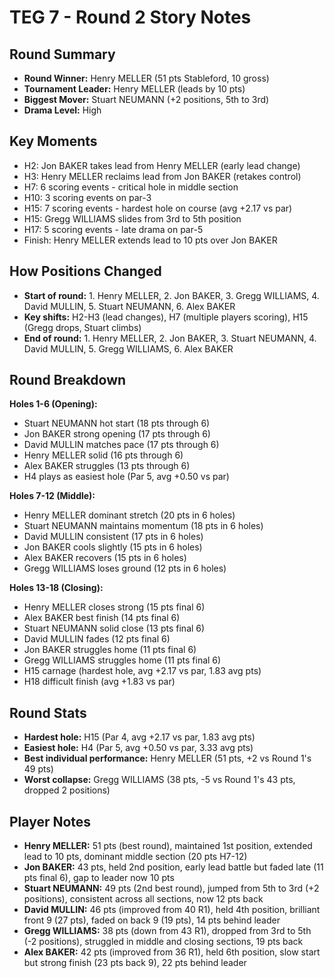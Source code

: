 # TEG 7 - Round 2 Story Notes

## Round Summary
- **Round Winner:** Henry MELLER (51 pts Stableford, 10 gross)
- **Tournament Leader:** Henry MELLER (leads by 10 pts)
- **Biggest Mover:** Stuart NEUMANN (+2 positions, 5th to 3rd)
- **Drama Level:** High

## Key Moments
- H2: Jon BAKER takes lead from Henry MELLER (early lead change)
- H3: Henry MELLER reclaims lead from Jon BAKER (retakes control)
- H7: 6 scoring events - critical hole in middle section
- H10: 3 scoring events on par-3
- H15: 7 scoring events - hardest hole on course (avg +2.17 vs par)
- H15: Gregg WILLIAMS slides from 3rd to 5th position
- H17: 5 scoring events - late drama on par-5
- Finish: Henry MELLER extends lead to 10 pts over Jon BAKER

## How Positions Changed
- **Start of round:** 1. Henry MELLER, 2. Jon BAKER, 3. Gregg WILLIAMS, 4. David MULLIN, 5. Stuart NEUMANN, 6. Alex BAKER
- **Key shifts:** H2-H3 (lead changes), H7 (multiple players scoring), H15 (Gregg drops, Stuart climbs)
- **End of round:** 1. Henry MELLER, 2. Jon BAKER, 3. Stuart NEUMANN, 4. David MULLIN, 5. Gregg WILLIAMS, 6. Alex BAKER

## Round Breakdown
**Holes 1-6 (Opening):**
- Stuart NEUMANN hot start (18 pts through 6)
- Jon BAKER strong opening (17 pts through 6)
- David MULLIN matches pace (17 pts through 6)
- Henry MELLER solid (16 pts through 6)
- Alex BAKER struggles (13 pts through 6)
- H4 plays as easiest hole (Par 5, avg +0.50 vs par)

**Holes 7-12 (Middle):**
- Henry MELLER dominant stretch (20 pts in 6 holes)
- Stuart NEUMANN maintains momentum (18 pts in 6 holes)
- David MULLIN consistent (17 pts in 6 holes)
- Jon BAKER cools slightly (15 pts in 6 holes)
- Alex BAKER recovers (15 pts in 6 holes)
- Gregg WILLIAMS loses ground (12 pts in 6 holes)

**Holes 13-18 (Closing):**
- Henry MELLER closes strong (15 pts final 6)
- Alex BAKER best finish (14 pts final 6)
- Stuart NEUMANN solid close (13 pts final 6)
- David MULLIN fades (12 pts final 6)
- Jon BAKER struggles home (11 pts final 6)
- Gregg WILLIAMS struggles home (11 pts final 6)
- H15 carnage (hardest hole, avg +2.17 vs par, 1.83 avg pts)
- H18 difficult finish (avg +1.83 vs par)

## Round Stats
- **Hardest hole:** H15 (Par 4, avg +2.17 vs par, 1.83 avg pts)
- **Easiest hole:** H4 (Par 5, avg +0.50 vs par, 3.33 avg pts)
- **Best individual performance:** Henry MELLER (51 pts, +2 vs Round 1's 49 pts)
- **Worst collapse:** Gregg WILLIAMS (38 pts, -5 vs Round 1's 43 pts, dropped 2 positions)

## Player Notes
- **Henry MELLER:** 51 pts (best round), maintained 1st position, extended lead to 10 pts, dominant middle section (20 pts H7-12)
- **Jon BAKER:** 43 pts, held 2nd position, early lead battle but faded late (11 pts final 6), gap to leader now 10 pts
- **Stuart NEUMANN:** 49 pts (2nd best round), jumped from 5th to 3rd (+2 positions), consistent across all sections, now 12 pts back
- **David MULLIN:** 46 pts (improved from 40 R1), held 4th position, brilliant front 9 (27 pts), faded on back 9 (19 pts), 14 pts behind leader
- **Gregg WILLIAMS:** 38 pts (down from 43 R1), dropped from 3rd to 5th (-2 positions), struggled in middle and closing sections, 19 pts back
- **Alex BAKER:** 42 pts (improved from 36 R1), held 6th position, slow start but strong finish (23 pts back 9), 22 pts behind leader


